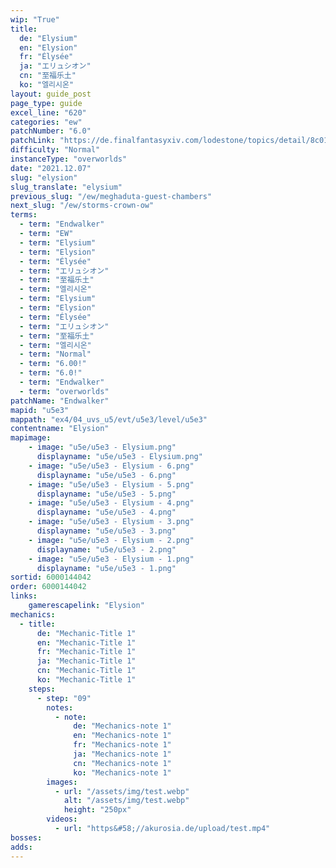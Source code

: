 ```yaml
---
wip: "True"
title:
  de: "Elysium"
  en: "Elysion"
  fr: "Élysée"
  ja: "エリュシオン"
  cn: "至福乐土"
  ko: "엘리시온"
layout: guide_post
page_type: guide
excel_line: "620"
categories: "ew"
patchNumber: "6.0"
patchLink: "https://de.finalfantasyxiv.com/lodestone/topics/detail/8c0146ce7f89035f0f27dcad1edcf30d3037fcf5"
difficulty: "Normal"
instanceType: "overworlds"
date: "2021.12.07"
slug: "elysion"
slug_translate: "elysium"
previous_slug: "/ew/meghaduta-guest-chambers"
next_slug: "/ew/storms-crown-ow"
terms:
  - term: "Endwalker"
  - term: "EW"
  - term: "Elysium"
  - term: "Elysion"
  - term: "Élysée"
  - term: "エリュシオン"
  - term: "至福乐土"
  - term: "엘리시온"
  - term: "Elysium"
  - term: "Elysion"
  - term: "Élysée"
  - term: "エリュシオン"
  - term: "至福乐土"
  - term: "엘리시온"
  - term: "Normal"
  - term: "6.00!"
  - term: "6.0!"
  - term: "Endwalker"
  - term: "overworlds"
patchName: "Endwalker"
mapid: "u5e3"
mappath: "ex4/04_uvs_u5/evt/u5e3/level/u5e3"
contentname: "Elysion"
mapimage:
    - image: "u5e/u5e3 - Elysium.png"
      displayname: "u5e/u5e3 - Elysium.png"
    - image: "u5e/u5e3 - Elysium - 6.png"
      displayname: "u5e/u5e3 - 6.png"
    - image: "u5e/u5e3 - Elysium - 5.png"
      displayname: "u5e/u5e3 - 5.png"
    - image: "u5e/u5e3 - Elysium - 4.png"
      displayname: "u5e/u5e3 - 4.png"
    - image: "u5e/u5e3 - Elysium - 3.png"
      displayname: "u5e/u5e3 - 3.png"
    - image: "u5e/u5e3 - Elysium - 2.png"
      displayname: "u5e/u5e3 - 2.png"
    - image: "u5e/u5e3 - Elysium - 1.png"
      displayname: "u5e/u5e3 - 1.png"
sortid: 6000144042
order: 6000144042
links:
    gamerescapelink: "Elysion"
mechanics:
  - title:
      de: "Mechanic-Title 1"
      en: "Mechanic-Title 1"
      fr: "Mechanic-Title 1"
      ja: "Mechanic-Title 1"
      cn: "Mechanic-Title 1"
      ko: "Mechanic-Title 1"
    steps:
      - step: "09"
        notes:
          - note:
              de: "Mechanics-note 1"
              en: "Mechanics-note 1"
              fr: "Mechanics-note 1"
              ja: "Mechanics-note 1"
              cn: "Mechanics-note 1"
              ko: "Mechanics-note 1"
        images:
          - url: "/assets/img/test.webp"
            alt: "/assets/img/test.webp"
            height: "250px"
        videos:
          - url: "https&#58;//akurosia.de/upload/test.mp4"
bosses:
adds:
---
```

